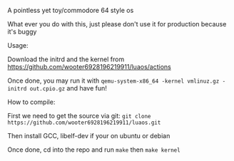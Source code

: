 
A pointless yet toy/commodore 64 style os

What ever you do with this, just please don't use it for production because it's buggy 

Usage:

Download the initrd and the kernel from https://github.com/wooter6928196219911/luaos/actions

Once done, you may run it with `qemu-system-x86_64 -kernel vmlinuz.gz -initrd out.cpio.gz` and have fun!

How to compile:

First we need to get the source via git: `git clone https://github.com/wooter6928196219911/luaos.git`

Then install GCC, libelf-dev if your on ubuntu or debian

Once done, cd into the repo and run `make` then `make kernel`
